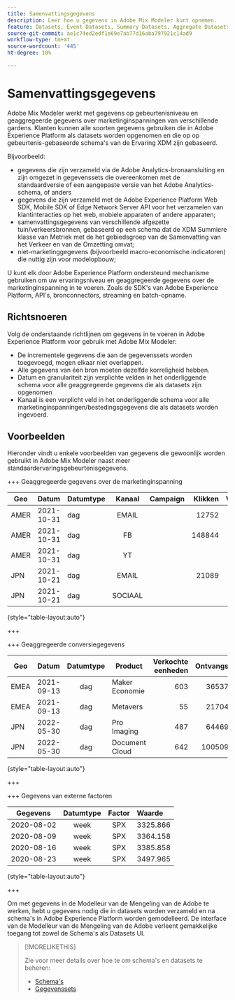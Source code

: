 ```yaml
---
title: Samenvattingsgegevens
description: Leer hoe u gegevens in Adobe Mix Modeler kunt opnemen.
feature: Datasets, Event Datasets, Summary Datasets, Aggregate Datasets
source-git-commit: ae1c74ed2edf1e69e7ab77d16aba797921c14ad9
workflow-type: tm+mt
source-wordcount: '445'
ht-degree: 10%

---
```



# Samenvattingsgegevens

Adobe Mix Modeler werkt met gegevens op gebeurtenisniveau en geaggregeerde gegevens over marketinginspanningen van verschillende gardens. Klanten kunnen alle soorten gegevens gebruiken die in Adobe Experience Platform als datasets worden opgenomen en die op op gebeurtenis-gebaseerde schema&#39;s van de Ervaring XDM zijn gebaseerd.

Bijvoorbeeld:

* gegevens die zijn verzameld via de Adobe Analytics-bronaansluiting en zijn omgezet in gegevenssets die overeenkomen met de standaardversie of een aangepaste versie van het Adobe Analytics-schema, of anders
* gegevens die zijn verzameld met de Adobe Experience Platform Web SDK, Mobile SDK of Edge Network Server API voor het verzamelen van klantinteracties op het web, mobiele apparaten of andere apparaten;
* samenvattingsgegevens van verschillende afgezette tuin/verkeersbronnen, gebaseerd op een schema dat de XDM Summiere klasse van Metriek met de het gebiedsgroep van de Samenvatting van het Verkeer en van de Omzetting omvat;
* niet-marketinggegevens (bijvoorbeeld macro-economische indicatoren) die nuttig zijn voor modelopbouw;

U kunt elk door Adobe Experience Platform ondersteund mechanisme gebruiken om uw ervaringsniveau en geaggregeerde gegevens over de marketinginspanning in te voeren. Zoals de SDK&#39;s van Adobe Experience Platform, API&#39;s, bronconnectors, streaming en batch-opname.


## Richtsnoeren

Volg de onderstaande richtlijnen om gegevens in te voeren in Adobe Experience Platform voor gebruik met Adobe Mix Modeler:

* De incrementele gegevens die aan de gegevenssets worden toegevoegd, mogen elkaar niet overlappen.
* Alle gegevens van één bron moeten dezelfde korreligheid hebben.
* Datum en granulariteit zijn verplichte velden in het onderliggende schema voor alle geaggregeerde gegevens die als datasets zijn opgenomen
* Kanaal is een verplicht veld in het onderliggende schema voor alle marketinginspanningen/bestedingsgegevens die als datasets worden ingevoerd.


## Voorbeelden

Hieronder vindt u enkele voorbeelden van gegevens die gewoonlijk worden gebruikt in Adobe Mix Modeler naast meer standaardervaringsgebeurtenisgegevens.

+++ Geaggregeerde gegevens over de marketinginspanning

| Geo | Datum | Datumtype | Kanaal | Campaign | Klikken | Verkocht | Betrokkenheid | Impressie | Open | Eigendom | Verzonden |
|---|:--|---|:---:|---|--:|---|--:|---|---|---|--:|
| AMER | 2021-10-31 | dag | EMAIL | | 12752 | | | | | | 1132945 |
| AMER | 2021-10-31 | dag | FB | | 148844 | | | | | | |
| AMER | 2021-10-31 | dag | YT | | | | 2314452 | | | | |
| JPN | 2021-10-21 | dag | EMAIL | | 21089 | | | | | | 3283626 |
| JPN | 2021-10-21 | dag | SOCIAAL | | | | 621 | | | | |

{style="table-layout:auto"}

+++

+++ Geaggregeerde conversiegegevens

| Geo | Datum | Datumtype | Product | Verkochte eenheden | Ontvangsten |
|---|:---|:---:|---|--:|--:|
| EMEA | 2021-09-13 | dag | Maker Economie | 603 | 36537.68 |
| EMEA | 2021-09-13 | dag | Metavers | 55 | 21704.37 |
| JPN | 2022-05-30 | dag | Pro Imaging | 487 | 64469.60 |
| JPN | 2022-05-30 | dag | Document Cloud | 642 | 100509.07 |

{style="table-layout:auto"}

+++

+++ Gegevens van externe factoren

| Gegevens | Datumtype | Factor | Waarde |
|---|:---:|:---:|:---|
| 2020-08-02 | week | SPX | 3325.866 |
| 2020-08-09 | week | SPX | 3364.158 |
| 2020-08-16 | week | SPX | 3385.858 |
| 2020-08-23 | week | SPX | 3497.965 |

{style="table-layout:auto"}

+++

Om met gegevens in de Modelleur van de Mengeling van de Adobe te werken, hebt u gegevens nodig die in datasets worden verzameld en na schema&#39;s in Adobe Experience Platform worden gemodelleerd. De interface van de Modelleur van de Mengeling van de Adobe verleent gemakkelijke toegang tot zowel de Schema&#39;s als Datasets UI.

>[!MORELIKETHIS]
>
>Zie voor meer details over hoe te om schema&#39;s en datasets te beheren:
>
>* [Schema&#39;s](schemas.md)
>* [Gegevenssets](datasets.md)
